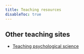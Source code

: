 ```yaml
---
title: Teaching resources
disableToc: true
---
```


## Other teaching sites
* [Teaching psychological science](http://www.teachpsychscience.org/default.asp)

